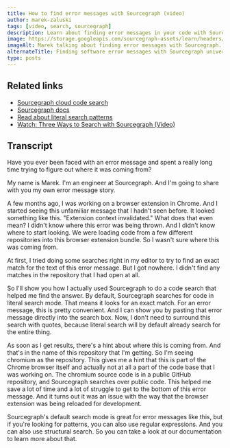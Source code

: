 ```yaml
---
title: How to find error messages with Sourcegraph (video)
author: marek-zaluski
tags: [video, search, sourcegraph]
description: Learn about finding error messages in your code with Sourcegraph.
image: https://storage.googleapis.com/sourcegraph-assets/learn/headers/how-to-find-error-messages-with-sourcegraph-thumbnail.jpg
imageAlt: Marek talking about finding error messages with Sourcegraph.
alternateTitle: Finding software error messages with Sourcegraph universal code search
type: posts
---
```


<EmbeddedYoutubeVideo id="r2CpLe1h89I" />

## Related links

- [Sourcegraph cloud code search](https://sourcegraph.com/search)
- [Sourcegraph docs](https://docs.sourcegraph.com)
- [Read about literal search patterns](/how-to-search-code-with-sourcegraph-using-literal-patterns)
- [Watch: Three Ways to Search with Sourcegraph (Video)](/three-ways-to-search-code-with-sourcegraph)

## Transcript

Have you ever been faced with an error message and spent a really long time trying to figure out where it was coming from?

My name is Marek. I'm an engineer at Sourcegraph. And I'm going to share with you my own error message story.

A few months ago, I was working on a browser extension in Chrome. And I started seeing this unfamiliar message that I hadn't seen before. It looked something like this. "Extension context invalidated." What does that even mean? I didn't know where this error was being thrown. And I didn't know where to start looking. We were loading code from a few different repositories into this browser extension bundle. So I wasn't sure where this was coming from.

At first, I tried doing some searches right in my editor to try to find an exact match for the text of this error message. But I got nowhere. I didn't find any matches in the repository that I had open at all.

So I'll show you how I actually used Sourcegraph to do a code search that helped me find the answer. By default, Sourcegraph searches for code in literal search mode. That means it looks for an exact match. For an error message, this is pretty convenient. And I can show you by pasting that error message directly into the search box. Now, I don't need to surround this search with quotes, because literal search will by default already search for the entire thing.

As soon as I get results, there's a hint about where this is coming from. And that's in the name of this repository that I'm getting. So I'm seeing chromium as the repository. This gives me a hint that this is part of the Chrome browser itself and actually not at all a part of the code base that I was working on. The chromium source code is in a public GitHub repository, and Sourcegraph searches over public code. This helped me save a lot of time and a lot of struggle to get to the bottom of this error message. And it turns out it was an issue with the way that the browser extension was being reloaded for development.

Sourcegraph's default search mode is great for error messages like this, but if you're looking for patterns, you can also use regular expressions. And you can also use structural search. So you can take a look at our documentation to learn more about that.
